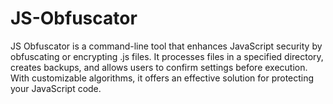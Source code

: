 # JS-Obfuscator
JS Obfuscator is a command-line tool that enhances JavaScript security by obfuscating or encrypting .js files. It processes files in a specified directory, creates backups, and allows users to confirm settings before execution. With customizable algorithms, it offers an effective solution for protecting your JavaScript code.
